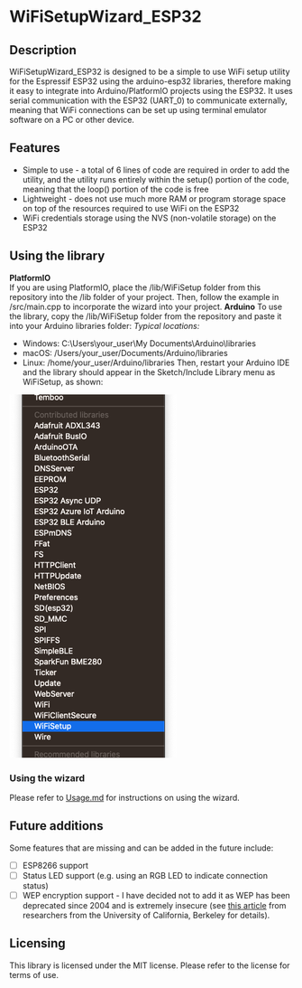 # WiFiSetupWizard_ESP32

## Description

WiFiSetupWizard_ESP32 is designed to be a simple to use WiFi setup utility for the Espressif ESP32 using the arduino-esp32 libraries, therefore making it easy to integrate into Arduino/PlatformIO projects using the ESP32. It uses serial communication with the ESP32 (UART_0) to communicate externally, meaning that WiFi connections can be set up using terminal emulator software on a PC or other device.
## Features
 - Simple to use - a total of 6 lines of code are required in order to add the utility, and the utility runs entirely within the setup() portion of the code, meaning that the loop() portion of the code is free
 - Lightweight - does not use much more RAM or program storage space on top of the resources required to use WiFi on the ESP32
 - WiFi credentials storage using the NVS (non-volatile storage) on the ESP32

## Using the library
**PlatformIO**  
If you are using PlatformIO, place the /lib/WiFiSetup folder from this repository into the /lib folder of your project. Then, follow the example in /src/main.cpp to incorporate the wizard into your project.
**Arduino**
To use the library, copy the /lib/WiFiSetup folder from the repository and paste it into your Arduino libraries folder:
*Typical locations:*
- Windows: C:\Users\your_user\My Documents\Arduino\libraries
- macOS: /Users/your_user/Documents/Arduino/libraries
- Linux: /home/your_user/Arduino/libraries
Then, restart your Arduino IDE and the library should appear in the Sketch/Include Library menu as WiFiSetup, as shown:

![WiFiSetup library location in Sketch menu in Arduino IDE](https://github.com/fbm3334/WiFiSetupWizard_ESP32/blob/master/img/ArduinoLib_nonretina.png)

### Using the wizard
Please refer to [Usage.md](https://github.com/fbm3334/WiFiSetupWizard_ESP32/blob/master/Usage.md) for instructions on using the wizard.

## Future additions
Some features that are missing and can be added in the future include:
 - [ ] ESP8266 support
 - [ ] Status LED support (e.g. using an RGB LED to indicate connection status)
 - [ ] WEP encryption support - I have decided not to add it as WEP has been deprecated since 2004 and is extremely insecure (see [this article](http://www.isaac.cs.berkeley.edu/isaac/wep-faq.html) from researchers from the University of California, Berkeley for details).
## Licensing
This library is licensed under the MIT license. Please refer to the license for terms of use.
<!--stackedit_data:
eyJoaXN0b3J5IjpbMTI5MzE0MjQzNywtNTY2OTk0MTU3LDY4OD
U5ODg2NCwtMTA2ODgxMDMyMywtODAyOTk2MDM3LDg3NjE1MjUz
OCwtMTQwMzE3NDY1OCwtMTMzNzQ5NTQzMSwxNTU4NTAyODI1LD
E1ODg3NDgwMzAsMjA0NTE2NjI2MSwxOTY4NjQxMzQzLC03NzEz
OTY4NjRdfQ==
-->
